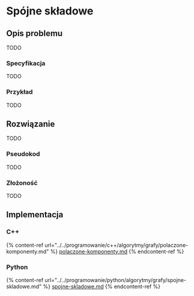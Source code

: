 # Spójne składowe

## Opis problemu

TODO

### Specyfikacja

TODO

### Przykład

TODO

## Rozwiązanie

TODO

### Pseudokod

TODO

### Złożoność

TODO

## Implementacja

### C++

{% content-ref url="../../programowanie/c++/algorytmy/grafy/polaczone-komponenty.md" %}
[polaczone-komponenty.md](../../programowanie/c++/algorytmy/grafy/polaczone-komponenty.md)
{% endcontent-ref %}

### Python

{% content-ref url="../../programowanie/python/algorytmy/grafy/spojne-skladowe.md" %}
[spojne-skladowe.md](../../programowanie/python/algorytmy/grafy/spojne-skladowe.md)
{% endcontent-ref %}
